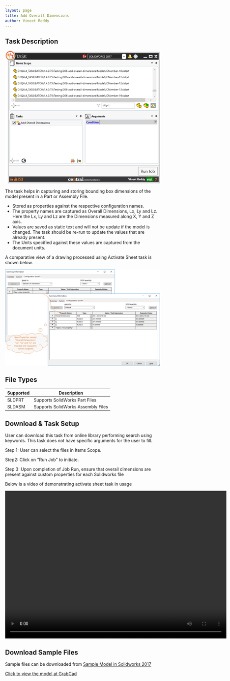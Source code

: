```yaml
---
layout: page
title: Add Overall Dimensions
author: Vineet Reddy
---
```


## Task Description

![Add Overall Dimensions](006_add_overall_dimensions_001.png "Add Overall Dimensions")

The task helps in capturing and storing bounding box dimensions of the model present in a Part or Assembly File. 
- Stored as properties against the respective configuration names.
- The property names are captured as Overall Dimensions, Lx, Ly and Lz. Here the Lx, Ly and Lz are the Dimensions measured along X, Y and Z axis. 
- Values are saved as static text and will not be update if the model is changed. The task should be re-run to update the values that are already present.
- The Units specified against these values are captured from the document units.


A comparative view of a drawing processed using Activate Sheet task is shown below.

![Comparision](006_add_overall_dimensions_002.png "Comparison between initial and final Custom Properties")

## File Types

| Supported | Description |
| --- | --- |
| SLDPRT | Supports SolidWorks Part Files |
| SLDASM | Supports SolidWorks Assembly Files |


## Download & Task Setup

User can download this task from online library performing search using keywords.
This task does not have specific arguments for the user to fill.

Step 1: User can select the files in Items Scope.

Step2: Click on "Run Job" to initiate.

Step 3: Upon completion of Job Run, ensure that overall dimensions are present against custom properties for each Solidworks file

Below is a video of demonstrating activate sheet task in usage

<video width="720" height="480" controls>
  <source src="002_ActivateSheet.swf" type="video/mp4">
</video>


## Download Sample Files

Sample files can be downloaded from 
[Sample Model in Solidworks 2017](../000-model/SolidWorks_2017_RoboticArm.zip)

[Click to view the model at GrabCad](https://grabcad.com/library/5-dof-robot-1)
